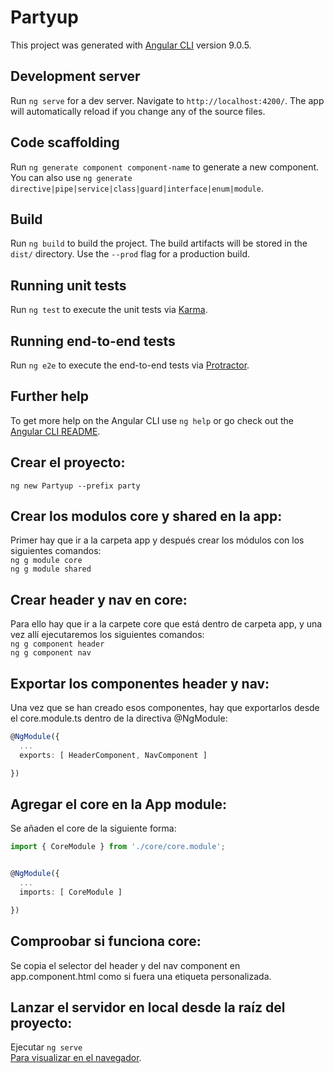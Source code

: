 # Partyup

This project was generated with [Angular CLI](https://github.com/angular/angular-cli) version 9.0.5.

## Development server

Run `ng serve` for a dev server. Navigate to `http://localhost:4200/`. The app will automatically reload if you change any of the source files.

## Code scaffolding

Run `ng generate component component-name` to generate a new component. You can also use `ng generate directive|pipe|service|class|guard|interface|enum|module`.

## Build

Run `ng build` to build the project. The build artifacts will be stored in the `dist/` directory. Use the `--prod` flag for a production build.

## Running unit tests

Run `ng test` to execute the unit tests via [Karma](https://karma-runner.github.io).

## Running end-to-end tests

Run `ng e2e` to execute the end-to-end tests via [Protractor](http://www.protractortest.org/).

## Further help

To get more help on the Angular CLI use `ng help` or go check out the [Angular CLI README](https://github.com/angular/angular-cli/blob/master/README.md).


## Crear el proyecto:
`ng new Partyup --prefix party`<br>

## Crear los modulos core y shared en la app:
Primer hay que ir a la carpeta app y después crear los módulos con los siguientes comandos:<br>
`ng g module core`<br>
`ng g module shared`<br>

## Crear header y nav en core:
Para ello hay que ir a la carpete core que está dentro de carpeta app, y una vez allí ejecutaremos los siguientes comandos:<br>
`ng g component header`<br>
`ng g component nav`<br>

## Exportar los componentes header y nav:
Una vez que se han creado esos componentes, hay que exportarlos desde el core.module.ts dentro de la directiva @NgModule:

```ts
@NgModule({
  ...
  exports: [ HeaderComponent, NavComponent ]

})
```

## Agregar el core en la App module:

Se añaden el core de la siguiente forma:

```ts
import { CoreModule } from './core/core.module';


@NgModule({
  ...
  imports: [ CoreModule ]

})
```

## Comproobar si funciona core:
Se copia el selector del header y del nav component en app.component.html como si fuera una etiqueta personalizada.

## Lanzar el servidor en local desde la raíz del proyecto:

Ejecutar `ng serve` <br>
[Para visualizar en el navegador](https://localhost:4200/).

